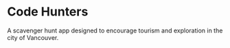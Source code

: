 # Code Hunters
A scavenger hunt app designed to encourage tourism and exploration in the city of Vancouver.
